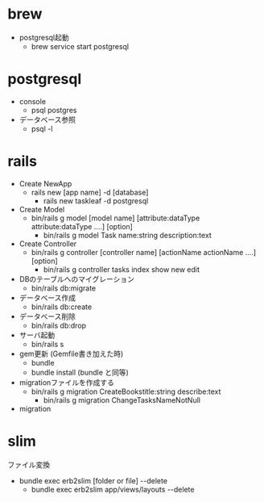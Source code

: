 # brew 
- postgresql起動
  - brew service start postgresql

# postgresql
- console
  - psql postgres
- データベース参照
  - psql -l

# rails 
- Create NewApp
  - rails new [app name] -d [database]
    - rails new taskleaf -d postgresql
- Create Model
  - bin/rails g model [model name] [attribute:dataType attribute:dataType ....] [option]
    - bin/rails g model Task name:string description:text
- Create Controller 
  - bin/rails g controller [controller name] [actionName actionName ....] [option]
    - bin/rails g controller tasks index show new edit
- DBのテーブルへのマイグレーション
  - bin/rails db:migrate
- データベース作成
  - bin/rails db:create
- データベース削除
  - bin/rails db:drop
- サーバ起動
  - bin/rails s
- gem更新 (Gemfile書き加えた時)
  - bundle
  - bundle install (bundle と同等)
- migrationファイルを作成する
  - bin/rails g migration CreateBookstitle:string describe:text
    - bin/rails g migration ChangeTasksNameNotNull
- migration
# slim
ファイル変換
- bundle exec erb2slim [folder or file] --delete
  - bundle exec erb2slim app/views/layouts --delete